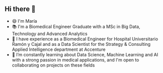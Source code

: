 ## Hi there 👋

- 😄 I'm María
- 📚 I'm a Biomedical Engineer Graduate with a MSc in Big Data, Technology and Advanced Analytics
- 🔭 I have experience as a Biomedical Engineer for Hospital Universitario Ramón y Cajal and as a Data Scientist for the Strategy & Consulting Applied Intelligence department at Accenture
- 🌱 I’m constantly learning about Data Science, Machine Learning and AI with a strong passion in medical applications, and I'm open to collaborating on projects on these fields
